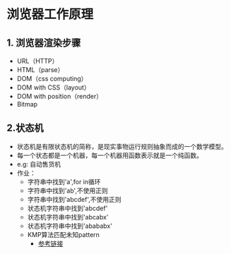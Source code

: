 # 浏览器工作原理

## 1. 浏览器渲染步骤
  - URL（HTTP）
  - HTML（parse）
  - DOM（css computing）
  - DOM with CSS（layout）
  - DOM with position（render）
  - Bitmap

## 2.状态机
  - 状态机是有限状态机的简称，是现实事物运行规则抽象而成的一个数学模型。
  - 每一个状态都是一个机器，每一个机器用函数表示就是一个纯函数。
  - e.g: 自动售货机
  - 作业：
    - 字符串中找到'a',for in循环
    - 字符串中找到'ab',不使用正则
    - 字符串中找到'abcdef',不使用正则
    - 状态机字符串中找到'abcdef'
    - 状态机字符串中找到'abcabx'
    - 状态机字符串中找到'abababx'
    - KMP算法匹配未知pattern
      - [参考链接](https://github.com/Ele-Peng/Frontend-01-Template/blob/master/week06/%E5%9F%BA%E4%BA%8EKMP%E7%9A%84FSM%E5%8C%B9%E9%85%8D%E5%AD%97%E7%AC%A6%E4%B8%B2.md)